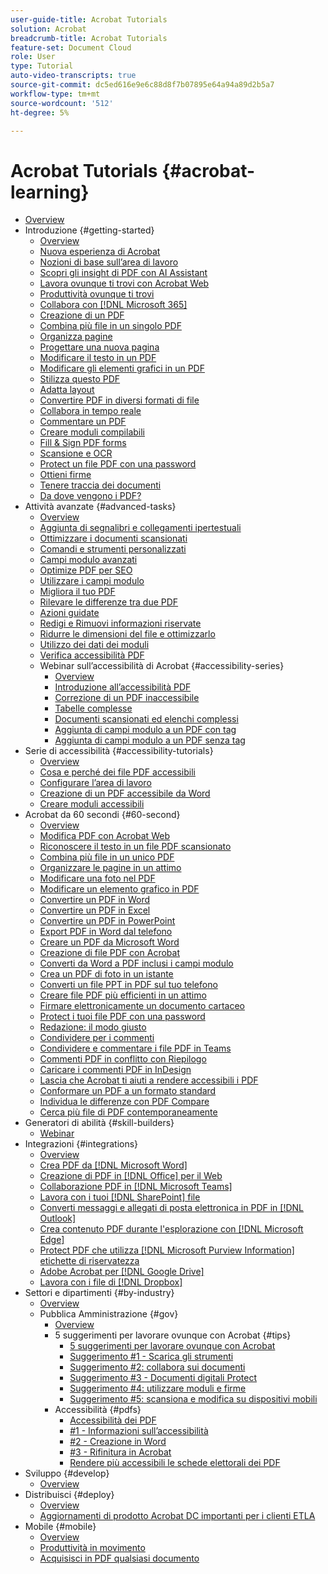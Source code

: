 ```yaml
---
user-guide-title: Acrobat Tutorials
solution: Acrobat
breadcrumb-title: Acrobat Tutorials
feature-set: Document Cloud
role: User
type: Tutorial
auto-video-transcripts: true
source-git-commit: dc5ed616e9e6c88d8f7b07895e64a94a89d2b5a7
workflow-type: tm+mt
source-wordcount: '512'
ht-degree: 5%

---
```



# Acrobat Tutorials {#acrobat-learning}

+ [Overview](overview.md)
+ Introduzione {#getting-started}
   + [Overview](getting-started/getting-started-overview.md)
   + [Nuova esperienza di Acrobat](getting-started/new-workspace.md)
   + [Nozioni di base sull’area di lavoro](getting-started/get-to-know-the-acrobat-dc-interface.md)
   + [Scopri gli insight di PDF con AI Assistant](getting-started/ai-assistant.md)
   + [Lavora ovunque ti trovi con Acrobat Web](getting-started/acrobatweb.md)
   + [Produttività ovunque ti trovi](getting-started/productivity.md)
   + [Collabora con [!DNL Microsoft 365]](https://experienceleague.adobe.com/docs/document-cloud-learn/acrobat-learning/integrations/integrate-overview.html#microsoft)
   + [Creazione di un PDF](getting-started/create-pdf.md)
   + [Combina più file in un singolo PDF](getting-started/combine-to-pdf.md)
   + [Organizza pagine](getting-started/organize.md)
   + [Progettare una nuova pagina](getting-started/add-custom-page.md)
   + [Modificare il testo in un PDF](getting-started/edit-pdf.md)
   + [Modificare gli elementi grafici in un PDF](getting-started/edit-graphics.md)
   + [Stilizza questo PDF](getting-started/stylize-this-pdf.md)
   + [Adatta layout](getting-started/auto-adjust-layout.md)
   + [Convertire PDF in diversi formati di file](getting-started/export-pdf.md)
   + [Collabora in tempo reale](getting-started/collaborate.md)
   + [Commentare un PDF](getting-started/comment-on-pdf-files.md)
   + [Creare moduli compilabili](getting-started/create-fillable-forms.md)
   + [Fill &amp; Sign PDF forms](getting-started/fill-and-sign.md)
   + [Scansione e OCR](getting-started/scan-and-ocr.md)
   + [Protect un file PDF con una password](getting-started/password-protect.md)
   + [Ottieni firme](getting-started/signatures.md)
   + [Tenere traccia dei documenti](getting-started/track.md)
   + [Da dove vengono i PDF?](getting-started/where-do-pdfs-come-from.md)
+ Attività avanzate {#advanced-tasks}
   + [Overview](advanced-tasks/advanced-tasks-overview.md)
   + [Aggiunta di segnalibri e collegamenti ipertestuali](advanced-tasks/bookmarks.md)
   + [Ottimizzare i documenti scansionati](advanced-tasks/optimizescan.md)
   + [Comandi e strumenti personalizzati](advanced-tasks/custom.md)
   + [Campi modulo avanzati](advanced-tasks/advancedforms.md)
   + [Optimize PDF per SEO](advanced-tasks/optimizeseo.md)
   + [Utilizzare i campi modulo](advanced-tasks/workforms.md)
   + [Migliora il tuo PDF](advanced-tasks/enhance.md)
   + [Rilevare le differenze tra due PDF](advanced-tasks/compare.md)
   + [Azioni guidate](advanced-tasks/action.md)
   + [Redigi e Rimuovi informazioni riservate](advanced-tasks/redact.md)
   + [Ridurre le dimensioni del file e ottimizzarlo](advanced-tasks/reduce.md)
   + [Utilizzo dei dati dei moduli](advanced-tasks/formdata.md)
   + [Verifica accessibilità PDF](advanced-tasks/accessibility.md)
   + Webinar sull’accessibilità di Acrobat {#accessibility-series}
      + [Overview](advanced-tasks/accessibility-series.md)
      + [Introduzione all’accessibilità PDF](advanced-tasks/accessibilitysession1.md)
      + [Correzione di un PDF inaccessibile](advanced-tasks/accessibilitysession2.md)
      + [Tabelle complesse](advanced-tasks/accessibilitysession3.md)
      + [Documenti scansionati ed elenchi complessi](advanced-tasks/accessibilitysession4.md)
      + [Aggiunta di campi modulo a un PDF con tag](advanced-tasks/accessibilitysession5.md)
      + [Aggiunta di campi modulo a un PDF senza tag](advanced-tasks/accessibilitysession6.md)
+ Serie di accessibilità {#accessibility-tutorials}
   + [Overview](accessibility-series/accessibility-overview.md)
   + [Cosa e perché dei file PDF accessibili](accessibility-series/what-why-accessible-pdf.md)
   + [Configurare l’area di lavoro](accessibility-series/set-up-workspace.md)
   + [Creazione di un PDF accessibile da Word](accessibility-series/create-accessible-from-word.md)
   + [Creare moduli accessibili](accessibility-series/create-accessible-forms.md)
+ Acrobat da 60 secondi {#60-second}
   + [Overview](60-second/60-second-overview.md)
   + [Modifica PDF con Acrobat Web](60-second/edit.md)
   + [Riconoscere il testo in un file PDF scansionato](60-second/textrecognition.md)
   + [Combina più file in un unico PDF](60-second/combine-to-one-pdf.md)
   + [Organizzare le pagine in un attimo](60-second/organize.md)
   + [Modificare una foto nel PDF](60-second/editphoto.md)
   + [Modificare un elemento grafico in PDF](60-second/editgraphic.md)
   + [Convertire un PDF in Word](60-second/convert-pdf-word.md)
   + [Convertire un PDF in Excel](60-second/convert-pdf-excel.md)
   + [Convertire un PDF in PowerPoint](60-second/convert-pdf-powerpoint.md)
   + [Export PDF in Word dal telefono](60-second/exportwordphone.md)
   + [Creare un PDF da Microsoft Word](60-second/word-to-pdf.md)
   + [Creazione di file PDF con Acrobat](60-second/create-from-acrobat.md)
   + [Converti da Word a PDF inclusi i campi modulo](60-second/wordform.md)
   + [Crea un PDF di foto in un istante](60-second/photo.md)
   + [Converti un file PPT in PDF sul tuo telefono](60-second/phone.md)
   + [Creare file PDF più efficienti in un attimo](60-second/optimize.md)
   + [Firmare elettronicamente un documento cartaceo](60-second/sign.md)
   + [Protect i tuoi file PDF con una password](60-second/protect.md)
   + [Redazione: il modo giusto](60-second/redaction.md)
   + [Condividere per i commenti](60-second/share-comment.md)
   + [Condividere e commentare i file PDF in Teams](60-second/share-comment-teams.md)
   + [Commenti PDF in conflitto con Riepilogo](60-second/summarize-comments.md)
   + [Caricare i commenti PDF in InDesign](60-second/indesign.md)
   + [Lascia che Acrobat ti aiuti a rendere accessibili i PDF](60-second/accessible.md)
   + [Conformare un PDF a un formato standard](60-second/conform.md)
   + [Individua le differenze con PDF Compare](60-second/compare.md)
   + [Cerca più file di PDF contemporaneamente](60-second/search.md)
+ Generatori di abilità {#skill-builders}
   + [Webinar](skill-builder/skill-builder-webinars.md)
+ Integrazioni {#integrations}
   + [Overview](integrate/integrate-overview.md)
   + [Crea PDF da  [!DNL Microsoft Word]](integrate/createfromword.md)
   + [Creazione di PDF in [!DNL Office] per il Web](integrate/createofficeweb.md)
   + [Collaborazione PDF in [!DNL Microsoft Teams]](integrate/acrobatandteams.md)
   + [Lavora con i tuoi  [!DNL SharePoint]  file](integrate/acrobatandsp.md)
   + [Converti messaggi e allegati di posta elettronica in PDF in [!DNL Outlook]](integrate/outlook.md)
   + [Crea contenuto PDF durante l&#39;esplorazione con  [!DNL Microsoft Edge]](integrate/edge.md)
   + [Protect PDF che utilizza  [!DNL Microsoft Purview Information] etichette di riservatezza](integrate/microsoftsensitivitylabels.md)
   + [Adobe Acrobat per  [!DNL Google Drive]](integrate/acrobatandgoogle.md)
   + [Lavora con i file di  [!DNL Dropbox]](integrate/acrobat-dropbox.md)
+ Settori e dipartimenti {#by-industry}
   + [Overview](industry/industry-overview.md)
   + Pubblica Amministrazione {#gov}
      + [Overview](industry/gov/gov-overview.md)
      + 5 suggerimenti per lavorare ovunque con Acrobat {#tips}
         + [5 suggerimenti per lavorare ovunque con Acrobat](industry/gov/5-tips-for-working-anywhere-with-acrobat-dc-for-government.md)
         + [Suggerimento #1 - Scarica gli strumenti](industry/gov/get-your-tools.md)
         + [Suggerimento #2: collabora sui documenti](industry/gov/collaborate-on-documents.md)
         + [Suggerimento #3 - Documenti digitali Protect](industry/gov/protect-digital-documents.md)
         + [Suggerimento #4: utilizzare moduli e firme](industry/gov/work-with-forms-and-signatures.md)
         + [Suggerimento #5: scansiona e modifica su dispositivi mobili](industry/gov/scan-and-edit-on-mobile.md)
      + Accessibilità {#pdfs}
         + [Accessibilità dei PDF](industry/gov/making-pdfs-accessible.md)
         + [#1 - Informazioni sull’accessibilità](industry/gov/understanding-accessibility.md)
         + [#2 - Creazione in Word](industry/gov/authoring-in-word.md)
         + [#3 - Rifinitura in Acrobat](industry/gov/finishing-in-acrobat.md)
         + [Rendere più accessibili le schede elettorali dei PDF](industry/gov/making-pdf-ballots-accessible.md)
+ Sviluppo {#develop}
   + [Overview](develop/develop-overview.md)
+ Distribuisci {#deploy}
   + [Overview](deploy/deploy-overview.md)
   + [Aggiornamenti di prodotto Acrobat DC importanti per i clienti ETLA](deploy/signentitlementchanges.md)
+ Mobile {#mobile}
   + [Overview](mobile/mobile-overview.md)
   + [Produttività in movimento](https://experienceleague.adobe.com/docs/document-cloud-learn/acrobat-learning/getting-started/productivity.html)
   + [Acquisisci in PDF qualsiasi documento](mobile/scan-mobile-app.md)
